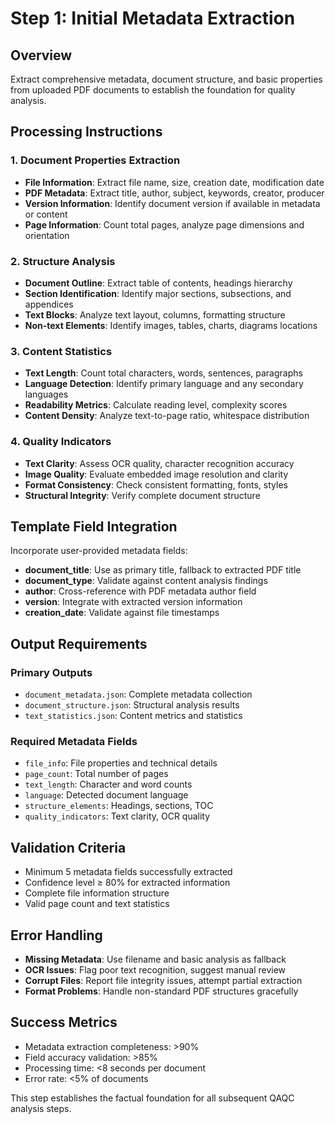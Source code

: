 # Step 1: Initial Metadata Extraction

## Overview
Extract comprehensive metadata, document structure, and basic properties from uploaded PDF documents to establish the foundation for quality analysis.

## Processing Instructions

### 1. Document Properties Extraction
- **File Information**: Extract file name, size, creation date, modification date
- **PDF Metadata**: Extract title, author, subject, keywords, creator, producer
- **Version Information**: Identify document version if available in metadata or content
- **Page Information**: Count total pages, analyze page dimensions and orientation

### 2. Structure Analysis
- **Document Outline**: Extract table of contents, headings hierarchy
- **Section Identification**: Identify major sections, subsections, and appendices
- **Text Blocks**: Analyze text layout, columns, formatting structure
- **Non-text Elements**: Identify images, tables, charts, diagrams locations

### 3. Content Statistics
- **Text Length**: Count total characters, words, sentences, paragraphs
- **Language Detection**: Identify primary language and any secondary languages
- **Readability Metrics**: Calculate reading level, complexity scores
- **Content Density**: Analyze text-to-page ratio, whitespace distribution

### 4. Quality Indicators
- **Text Clarity**: Assess OCR quality, character recognition accuracy
- **Image Quality**: Evaluate embedded image resolution and clarity
- **Format Consistency**: Check consistent formatting, fonts, styles
- **Structural Integrity**: Verify complete document structure

## Template Field Integration
Incorporate user-provided metadata fields:
- **document_title**: Use as primary title, fallback to extracted PDF title
- **document_type**: Validate against content analysis findings
- **author**: Cross-reference with PDF metadata author field
- **version**: Integrate with extracted version information
- **creation_date**: Validate against file timestamps

## Output Requirements

### Primary Outputs
- `document_metadata.json`: Complete metadata collection
- `document_structure.json`: Structural analysis results
- `text_statistics.json`: Content metrics and statistics

### Required Metadata Fields
- `file_info`: File properties and technical details
- `page_count`: Total number of pages
- `text_length`: Character and word counts
- `language`: Detected document language
- `structure_elements`: Headings, sections, TOC
- `quality_indicators`: Text clarity, OCR quality

## Validation Criteria
- Minimum 5 metadata fields successfully extracted
- Confidence level ≥ 80% for extracted information
- Complete file information structure
- Valid page count and text statistics

## Error Handling
- **Missing Metadata**: Use filename and basic analysis as fallback
- **OCR Issues**: Flag poor text recognition, suggest manual review
- **Corrupt Files**: Report file integrity issues, attempt partial extraction
- **Format Problems**: Handle non-standard PDF structures gracefully

## Success Metrics
- Metadata extraction completeness: >90%
- Field accuracy validation: >85%
- Processing time: <8 seconds per document
- Error rate: <5% of documents

This step establishes the factual foundation for all subsequent QAQC analysis steps.